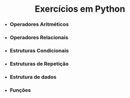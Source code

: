 <h1 align="center"> Exercícios em Python</h1>

- <h3>Operadores Aritméticos</h3>
- <h3>Operadores Relacionais</h3>
- <h3>Estruturas Condicionais</h3>
- <h3>Estruturas de Repetição</h3>
- <h3>Estrutura de dados</h3>
- <h3>Funções</h3>
